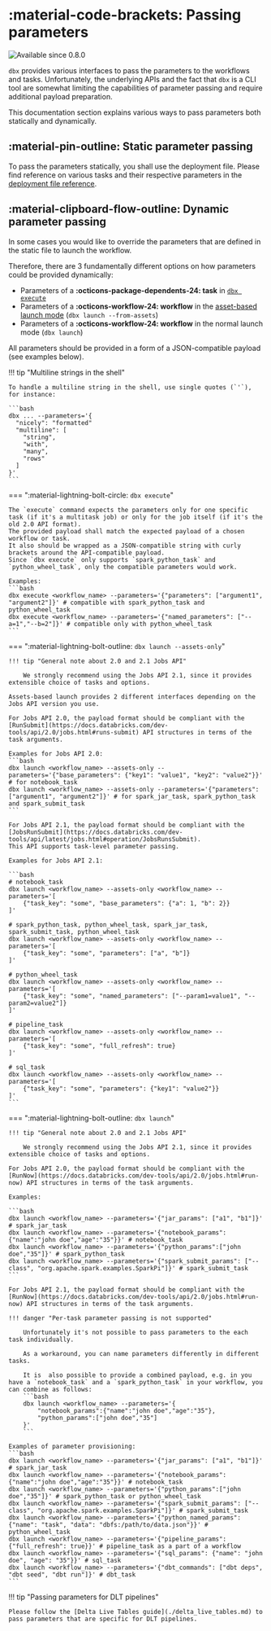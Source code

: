# :material-code-brackets: Passing parameters

<img src="https://img.shields.io/badge/available%20since-0.8.0-green?style=for-the-badge" alt="Available since 0.8.0"/>


`dbx` provides various interfaces to pass the parameters to the workflows and tasks.
Unfortunately, the underlying APIs and the fact that `dbx` is a CLI tool are somewhat
limiting the capabilities of parameter passing and require additional payload preparation.

This documentation section explains various ways to pass parameters both statically and dynamically.


## :material-pin-outline: Static parameter passing


To pass the parameters statically, you shall use the deployment file.
Please find reference on various tasks and their respective parameters in the [deployment file reference](../../reference/deployment.md).


## :material-clipboard-flow-outline: Dynamic parameter passing

In some cases you would like to override the parameters that are defined in the static file to launch the workflow.

Therefore, there are 3 fundamentally different options on how parameters could be provided dynamically:

- Parameters of a **:octicons-package-dependents-24: task** in [`dbx execute`](../../reference/cli#dbx-execute)
- Parameters of a **:octicons-workflow-24: workflow** in the [asset-based launch mode](../../features/assets.md) (`dbx launch --from-assets`)
- Parameters of a **:octicons-workflow-24: workflow** in the normal launch mode (`dbx launch`)

All parameters should be provided in a form of a JSON-compatible payload (see examples below).

!!! tip "Multiline strings in the shell"

    To handle a multiline string in the shell, use single quotes (`'`), for instance:

    ```bash
    dbx ... --parameters='{
      "nicely": "formatted"
      "multiline": [
        "string",
        "with",
        "many",
        "rows"
      ]
    }'
    ```

=== ":material-lightning-bolt-circle: `dbx execute`"

    The `execute` command expects the parameters only for one specific task (if it's a multitask job) or only for the job itself (if it's the old 2.0 API format).
    The provided payload shall match the expected payload of a chosen workflow or task.
    It also should be wrapped as a JSON-compatible string with curly brackets around the API-compatible payload.
    Since `dbx execute` only supports `spark_python_task` and `python_wheel_task`, only the compatible parameters would work.

    Examples:
    ```bash
    dbx execute <workflow_name> --parameters='{"parameters": ["argument1", "argument2"]}' # compatible with spark_python_task and python_wheel_task
    dbx execute <workflow_name> --parameters='{"named_parameters": ["--a=1","--b=2"]}' # compatible only with python_wheel_task
    ```

=== ":material-lightning-bolt-outline: `dbx launch --assets-only`"

    !!! tip "General note about 2.0 and 2.1 Jobs API"

        We strongly recommend using the Jobs API 2.1, since it provides extensible choice of tasks and options.

    Assets-based launch provides 2 different interfaces depending on the Jobs API version you use.

    For Jobs API 2.0, the payload format should be compliant with the [RunSubmit](https://docs.databricks.com/dev-tools/api/2.0/jobs.html#runs-submit) API structures in terms of the task arguments.

    Examples for Jobs API 2.0:
    ```bash
    dbx launch <workflow_name> --assets-only --parameters='{"base_parameters": {"key1": "value1", "key2": "value2"}}' # for notebook_task
    dbx launch <workflow_name> --assets-only --parameters='{"parameters": ["argument1", "argument2"]}' # for spark_jar_task, spark_python_task and spark_submit_task
    ```

    For Jobs API 2.1, the payload format should be compliant with the [JobsRunSubmit](https://docs.databricks.com/dev-tools/api/latest/jobs.html#operation/JobsRunsSubmit).
    This API supports task-level parameter passing.

    Examples for Jobs API 2.1:

    ```bash
    # notebook_task
    dbx launch <workflow_name> --assets-only <workflow_name> --parameters='[
        {"task_key": "some", "base_parameters": {"a": 1, "b": 2}}
    ]'

    # spark_python_task, python_wheel_task, spark_jar_task, spark_submit_task, python_wheel_task
    dbx launch <workflow_name> --assets-only <workflow_name> --parameters='[
        {"task_key": "some", "parameters": ["a", "b"]}
    ]'

    # python_wheel_task
    dbx launch <workflow_name> --assets-only <workflow_name> --parameters='[
        {"task_key": "some", "named_parameters": ["--param1=value1", "--param2=value2"]}
    ]'

    # pipeline_task
    dbx launch <workflow_name> --assets-only <workflow_name> --parameters='[
        {"task_key": "some", "full_refresh": true}
    ]'

    # sql_task
    dbx launch <workflow_name> --assets-only <workflow_name> --parameters='[
        {"task_key": "some", "parameters": {"key1": "value2"}}
    ]'
    ```


=== ":material-lightning-bolt-outline: `dbx launch`"

    !!! tip "General note about 2.0 and 2.1 Jobs API"

        We strongly recommend using the Jobs API 2.1, since it provides extensible choice of tasks and options.

    For Jobs API 2.0, the payload format should be compliant with the [RunNow](https://docs.databricks.com/dev-tools/api/2.0/jobs.html#run-now) API structures in terms of the task arguments.

    Examples:

    ```bash
    dbx launch <workflow_name> --parameters='{"jar_params": ["a1", "b1"]}' # spark_jar_task
    dbx launch <workflow_name> --parameters='{"notebook_params":{"name":"john doe","age":"35"}}' # notebook_task
    dbx launch <workflow_name> --parameters='{"python_params":["john doe","35"]}' # spark_python_task
    dbx launch <workflow_name> --parameters='{"spark_submit_params": ["--class", "org.apache.spark.examples.SparkPi"]}' # spark_submit_task
    ```

    For Jobs API 2.1, the payload format should be compliant with the [RunNow](https://docs.databricks.com/dev-tools/api/2.0/jobs.html#run-now) API structures in terms of the task arguments.

    !!! danger "Per-task parameter passing is not supported"

        Unfortunately it's not possible to pass parameters to the each task individually.

        As a workaround, you can name parameters differently in different tasks.

        It is  also possible to provide a combined payload, e.g. in you have a `notebook_task` and a `spark_python_task` in your workflow, you can combine as follows:
        ```bash
        dbx launch <workflow_name> --parameters='{
            "notebook_params":{"name":"john doe","age":"35"},
            "python_params":["john doe","35"]
        }'
        ```

    Examples of parameter provisioning:
    ```bash
    dbx launch <workflow_name> --parameters='{"jar_params": ["a1", "b1"]}' # spark_jar_task
    dbx launch <workflow_name> --parameters='{"notebook_params":{"name":"john doe","age":"35"}}' # notebook_task
    dbx launch <workflow_name> --parameters='{"python_params":["john doe","35"]}' # spark_python_task or python_wheel_task
    dbx launch <workflow_name> --parameters='{"spark_submit_params": ["--class", "org.apache.spark.examples.SparkPi"]}' # spark_submit_task
    dbx launch <workflow_name> --parameters='{"python_named_params": {"name": "task", "data": "dbfs:/path/to/data.json"}}' # python_wheel_task
    dbx launch <workflow_name> --parameters='{"pipeline_params": {"full_refresh": true}}' # pipeline_task as a part of a workflow
    dbx launch <workflow_name> --parameters='{"sql_params": {"name": "john doe", "age": "35"}}' # sql_task
    dbx launch <workflow_name> --parameters='{"dbt_commands": ["dbt deps", "dbt seed", "dbt run"]}' # dbt_task
    ```

!!! tip "Passing parameters for DLT pipelines"

    Please follow the [Delta Live Tables guide](./delta_live_tables.md) to pass parameters that are specific for DLT pipelines.
